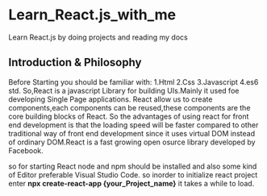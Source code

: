 # Learn_React.js_with_me
Learn React.js by doing projects and reading my docs



<b>Introduction & Philosophy</b>
---------------------------------

Before Starting you should be familiar with:
1.Html
2.Css
3.Javascript
4.es6 std.
So,React is a javascript Library for building UIs.Mainly it used foe developing Single Page applications.
React allow us to create components,each components can be reused,these components are the core building blocks of React.
So the advantages of using react for front end development is that the loading speed will be faster compared to other traditional way of front end development since it uses virtual DOM instead of ordinary DOM.React is a fast growing open osurce library developed by Facebook.

so for starting React node and npm should be installed and also some kind of Editor preferable Visual Studio Code.
so inorder to initialize react project
enter 
<b>npx create-react-app {your_Project_name}</b>
it takes a while to load.
